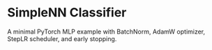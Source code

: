 # SimpleNN Classifier

A minimal PyTorch MLP example with BatchNorm, AdamW optimizer, StepLR scheduler, and early stopping.


